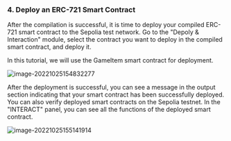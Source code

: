 ### 4. Deploy an ERC-721 Smart Contract

After the compilation is successful, it is time to deploy your compiled ERC-721 smart contract to the Sepolia test network.
Go to the "Depoly & Interaction" module, select the contract you want to deploy in the compiled smart contract, and deploy it.

In this tutorial, we will use the GameItem smart contract for deployment.

![image-20221025154832277](https://d3gvnlbntpm4ho.cloudfront.net/ERC721+deployment+on+Goerli+Etherum/goerli721.assets/image-20221025154832277.png)

After the deployment is successful, you can see a message in the output section indicating that your smart contract has been successfully deployed.
You can also verify deployed smart contracts on the Sepolia testnet. In the "INTERACT" panel, you can see all the functions of the deployed smart contract.

![image-20221025155141914](https://d3gvnlbntpm4ho.cloudfront.net/ERC721+deployment+on+Goerli+Etherum/goerli721.assets/image-20221025155141914.png)
